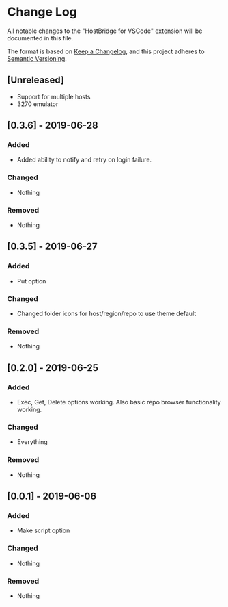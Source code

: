 # Change Log

All notable changes to the "HostBridge for VSCode" extension will be documented in this file.

The format is based on [Keep a Changelog](https://keepachangelog.com/en/1.0.0/),
and this project adheres to [Semantic Versioning](https://semver.org/spec/v2.0.0.html).

## [Unreleased]
- Support for multiple hosts
- 3270 emulator


## [0.3.6] - 2019-06-28
### Added
- Added ability to notify and retry on login failure.

### Changed
- Nothing

### Removed
- Nothing


## [0.3.5] - 2019-06-27
### Added
- Put option

### Changed
- Changed folder icons for host/region/repo to use theme default

### Removed
- Nothing


## [0.2.0] - 2019-06-25
### Added
- Exec, Get, Delete options working.  Also basic repo browser functionality working.

### Changed
- Everything

### Removed
- Nothing


## [0.0.1] - 2019-06-06
### Added
- Make script option

### Changed
- Nothing

### Removed
- Nothing
